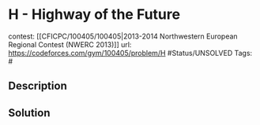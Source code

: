 # H - Highway of the Future

contest: [[CFICPC/100405/100405|2013-2014 Northwestern European Regional Contest (NWERC 2013)]]
url: https://codeforces.com/gym/100405/problem/H
#Status/UNSOLVED
Tags: #

## Description

## Solution

